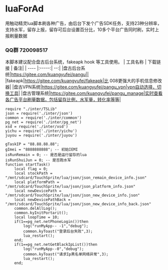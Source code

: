 # luaForAd

用触动精灵lua脚本刷各种广告，由后台下发个广告SDK任务，支持23种分辨率，支持水军，留存上报，留存可后台设置百分比，10多个平台广告同时刷，实时上报刷量数据

### QQ群 720098517 

本脚本建议配合盘古后台系统，fakeapk hook 等工具使用。
| 工具名称	| 下载链接	|  备注|
| ---- |:-----:| --:|
|盘古后台系统|https://gitee.com/kuangyufei/pangu||
|fakeapk|https://gitee.com/kuangyufei/fakeapk|比 008更强大的手机信息修改器|
|盘古VPN系统|https://gitee.com/kuangyufei/pangu_vpn|vpn自动选择，切换工具|
|盘古管理系统|https://gitee.com/kuangyufei/pangu_manage|实时查看各广告平台刷量数据，包括留存比例，水军量，转化率等等|


```
require "./inter/TSLib"
json = require('./inter/json')  
common = require('./inter/common')
pg_net = require('./inter/pg_net')
xsd = require('./inter/xsd')
yichu = require('./inter/yichu')
juyou = require('./inter/juyou')

gTaskIP = "88.88.88.88";
gImei = "8888888888"; -- 初始IEMI
isRunRemain = 0; -- 是否是运行留存的lua
isRunShuiJun = 0; -- 是否跑水军
function startTask()
	local flag = 0;
	local stockPath = "/mnt/sdcard/TouchSprite/lua/json/json_remain_device_info.json"
	local platformPath = "/mnt/sdcard/TouchSprite/lua/json/json_platform_info.json"
	local newDevicePath = "/mnt/sdcard/TouchSprite/lua/json/json_new_device_info.json"
	local newDevicePathBack = "/mnt/sdcard/TouchSprite/lua/json/json_new_device_info_back.json"
	common.delAllLog();
	common.kyInitPortarit();
	local loopTime = 10;
	if(1==pg_net.netPhoneLogin())then
		log("runMyApp-- -1","debug");	
		common.kyToast("登录后台失败",3);
		lua_restart();
	end;
	if(1==pg_net.netGetBlackIpList())then
		log("runMyApp--0","debug");	
		common.kyToast("请求Ip黑名单网络异常",3);
		lua_restart();
	end;
```





